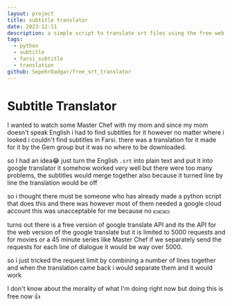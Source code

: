 ```yaml
---
layout: project
title: subtitle translator
date: 2023-12-11
description: a simple script to translate srt files using the free web server of google translate using some tricks to circumvent the restrictions
tags:
  - python
  - subtitle
  - farsi_subtitle
  - translation
github: SepehrDadgar/free_srt_translator
---
```

# Subtitle Translator

I wanted to watch some Master Chef with my mom and since my mom doesn't speak English i had to find subtitles for it however no matter where i looked i couldn't find subtitles in Farsi. 
there was a translation for it made for it by the Gem group but it was no where to be downloaded.

 so I had an idea😂
 just turn the English `.srt` into plain text and put it into google translator
 it somehow worked very well
 but there were too many problems, the subtitles would merge together also because it turned line by line the translation would be off

so i thought there must be someone who has already made a python script that does this and there was however most of them needed a google cloud account
this was unacceptable for me because no 💵💵💵

turns out there is a free version of google translate API and its the API for the web version of the google translate but it is limited to 5000 requests and for movies or a 45 minute series like Master Chef if we separately send the requests for each line of dialogue it would be way over 5000.

so i just tricked the request limit by combining a number of lines together and when the translation came back i would separate them and it would work

I don't know about the morality of what I'm doing right now but doing this is free now 👍

